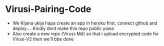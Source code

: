 # Virusi-Pairing-Code
- We Kijana ukija hapa create an app in heroku first, connect github and deploy.....Kindly dont make this repo public yawa
- Also create a new repo (Virusi-Md) so that i upload encrypted code for Virusi-V2 then we'll bbe done
